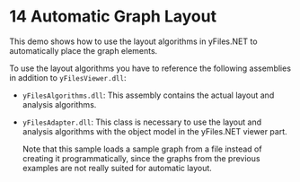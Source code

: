 # 14 Automatic Graph Layout

This demo shows how to use the layout algorithms in yFiles.NET to automatically
  place the graph elements.
  

To use the layout algorithms you have to reference the following
  assemblies in addition to `yFilesViewer.dll`:
  
- `yFilesAlgorithms.dll`: This assembly contains the actual layout
  and analysis algorithms.
- `yFilesAdapter.dll`: This class is necessary to use the layout and
  analysis algorithms with the object model in the
  yFiles.NET viewer part.


  Note that this sample loads a sample graph from a file instead of creating it
  programmatically, since the graphs from the previous examples
  are not really suited for automatic layout.
